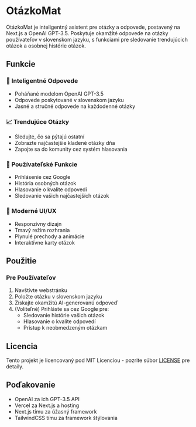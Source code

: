 # OtázkoMat

OtázkoMat je inteligentný asistent pre otázky a odpovede, postavený na Next.js a OpenAI GPT-3.5. Poskytuje okamžité odpovede na otázky používateľov v slovenskom jazyku, s funkciami pre sledovanie trendujúcich otázok a osobnej histórie otázok.

## Funkcie

### 🤖 Inteligentné Odpovede

- Poháňané modelom OpenAI GPT-3.5
- Odpovede poskytované v slovenskom jazyku
- Jasné a stručné odpovede na každodenné otázky

### 📈 Trendujúce Otázky

- Sledujte, čo sa pýtajú ostatní
- Zobrazte najčastejšie kladené otázky dňa
- Zapojte sa do komunity cez systém hlasovania

### 👤 Používateľské Funkcie

- Prihlásenie cez Google
- História osobných otázok
- Hlasovanie o kvalite odpovedí
- Sledovanie vašich najčastejších otázok

### 🎨 Moderné UI/UX

- Responzívny dizajn
- Tmavý režim rozhrania
- Plynulé prechody a animácie
- Interaktívne karty otázok

## Použitie

### Pre Používateľov

1. Navštívte webstránku
2. Položte otázku v slovenskom jazyku
3. Získajte okamžitú AI-generovanú odpoveď
4. (Voliteľné) Prihláste sa cez Google pre:
   - Sledovanie histórie vašich otázok
   - Hlasovanie o kvalite odpovedí
   - Prístup k neobmedzeným otázkam

## Licencia

Tento projekt je licencovaný pod MIT Licenciou - pozrite súbor [LICENSE](LICENSE) pre detaily.

## Poďakovanie

- OpenAI za ich GPT-3.5 API
- Vercel za Next.js a hosting
- Next.js tímu za úžasný framework
- TailwindCSS tímu za framework štýlovania
